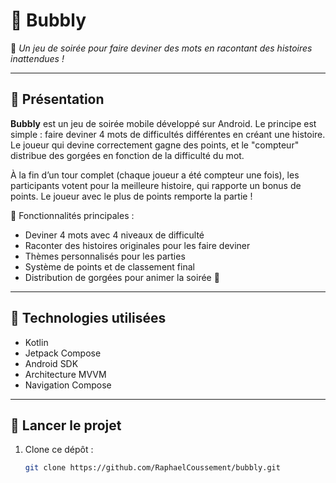 # 🍾 Bubbly

🎉 *Un jeu de soirée pour faire deviner des mots en racontant des histoires inattendues !*

---

## 📱 Présentation

**Bubbly** est un jeu de soirée mobile développé sur Android. Le principe est simple : faire deviner 4 mots de difficultés différentes en créant une histoire. Le joueur qui devine correctement gagne des points, et le "compteur" distribue des gorgées en fonction de la difficulté du mot.

À la fin d’un tour complet (chaque joueur a été compteur une fois), les participants votent pour la meilleure histoire, qui rapporte un bonus de points. Le joueur avec le plus de points remporte la partie !

🧩 Fonctionnalités principales :
- Deviner 4 mots avec 4 niveaux de difficulté
- Raconter des histoires originales pour les faire deviner
- Thèmes personnalisés pour les parties
- Système de points et de classement final
- Distribution de gorgées pour animer la soirée 🍻

---

## 🔧 Technologies utilisées

- Kotlin
- Jetpack Compose
- Android SDK
- Architecture MVVM
- Navigation Compose

---

## 📂 Lancer le projet

1. Clone ce dépôt :
   ```bash
   git clone https://github.com/RaphaelCoussement/bubbly.git

